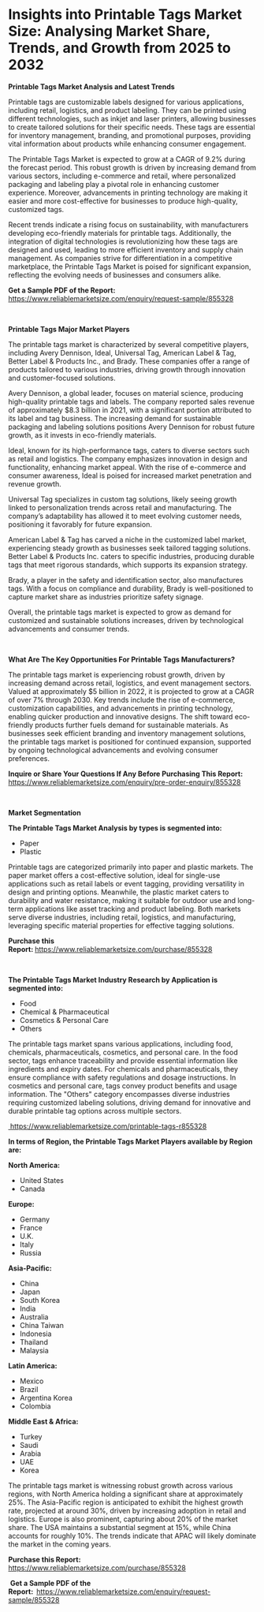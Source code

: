 <p><h1>Insights into Printable Tags Market Size: Analysing Market Share, Trends, and Growth from 2025 to 2032</h1></p><p><strong>Printable Tags Market Analysis and Latest Trends</strong></p>
<p><p>Printable tags are customizable labels designed for various applications, including retail, logistics, and product labeling. They can be printed using different technologies, such as inkjet and laser printers, allowing businesses to create tailored solutions for their specific needs. These tags are essential for inventory management, branding, and promotional purposes, providing vital information about products while enhancing consumer engagement.</p><p>The Printable Tags Market is expected to grow at a CAGR of 9.2% during the forecast period. This robust growth is driven by increasing demand from various sectors, including e-commerce and retail, where personalized packaging and labeling play a pivotal role in enhancing customer experience. Moreover, advancements in printing technology are making it easier and more cost-effective for businesses to produce high-quality, customized tags.</p><p>Recent trends indicate a rising focus on sustainability, with manufacturers developing eco-friendly materials for printable tags. Additionally, the integration of digital technologies is revolutionizing how these tags are designed and used, leading to more efficient inventory and supply chain management. As companies strive for differentiation in a competitive marketplace, the Printable Tags Market is poised for significant expansion, reflecting the evolving needs of businesses and consumers alike.</p></p>
<p><strong>Get a Sample PDF of the Report:&nbsp;</strong> <a href="https://www.reliablemarketsize.com/enquiry/request-sample/855328?utm_campaign=1143&utm_medium=2&utm_source=Github&utm_content=ia&utm_term=15042025&utm_id=printable-tags">https://www.reliablemarketsize.com/enquiry/request-sample/855328</a></p>
<p>&nbsp;</p>
<p><strong>Printable Tags Major Market Players</strong></p>
<p><p>The printable tags market is characterized by several competitive players, including Avery Dennison, Ideal, Universal Tag, American Label & Tag, Better Label & Products Inc., and Brady. These companies offer a range of products tailored to various industries, driving growth through innovation and customer-focused solutions.</p><p>Avery Dennison, a global leader, focuses on material science, producing high-quality printable tags and labels. The company reported sales revenue of approximately $8.3 billion in 2021, with a significant portion attributed to its label and tag business. The increasing demand for sustainable packaging and labeling solutions positions Avery Dennison for robust future growth, as it invests in eco-friendly materials.</p><p>Ideal, known for its high-performance tags, caters to diverse sectors such as retail and logistics. The company emphasizes innovation in design and functionality, enhancing market appeal. With the rise of e-commerce and consumer awareness, Ideal is poised for increased market penetration and revenue growth.</p><p>Universal Tag specializes in custom tag solutions, likely seeing growth linked to personalization trends across retail and manufacturing. The company’s adaptability has allowed it to meet evolving customer needs, positioning it favorably for future expansion.</p><p>American Label & Tag has carved a niche in the customized label market, experiencing steady growth as businesses seek tailored tagging solutions. Better Label & Products Inc. caters to specific industries, producing durable tags that meet rigorous standards, which supports its expansion strategy.</p><p>Brady, a player in the safety and identification sector, also manufactures tags. With a focus on compliance and durability, Brady is well-positioned to capture market share as industries prioritize safety signage.</p><p>Overall, the printable tags market is expected to grow as demand for customized and sustainable solutions increases, driven by technological advancements and consumer trends.</p></p>
<p>&nbsp;</p>
<p><strong>What Are The Key Opportunities For Printable Tags Manufacturers?</strong></p>
<p><p>The printable tags market is experiencing robust growth, driven by increasing demand across retail, logistics, and event management sectors. Valued at approximately $5 billion in 2022, it is projected to grow at a CAGR of over 7% through 2030. Key trends include the rise of e-commerce, customization capabilities, and advancements in printing technology, enabling quicker production and innovative designs. The shift toward eco-friendly products further fuels demand for sustainable materials. As businesses seek efficient branding and inventory management solutions, the printable tags market is positioned for continued expansion, supported by ongoing technological advancements and evolving consumer preferences.</p></p>
<p><strong>Inquire or Share Your Questions If Any Before Purchasing This Report:</strong> <a href="https://www.reliablemarketsize.com/enquiry/pre-order-enquiry/855328?utm_campaign=1143&utm_medium=2&utm_source=Github&utm_content=ia&utm_term=15042025&utm_id=printable-tags">https://www.reliablemarketsize.com/enquiry/pre-order-enquiry/855328</a></p>
<p>&nbsp;</p>
<p><strong>Market Segmentation</strong></p>
<p><strong>The Printable Tags Market Analysis by types is segmented into:</strong></p>
<p><ul><li>Paper</li><li>Plastic</li></ul></p>
<p><p>Printable tags are categorized primarily into paper and plastic markets. The paper market offers a cost-effective solution, ideal for single-use applications such as retail labels or event tagging, providing versatility in design and printing options. Meanwhile, the plastic market caters to durability and water resistance, making it suitable for outdoor use and long-term applications like asset tracking and product labeling. Both markets serve diverse industries, including retail, logistics, and manufacturing, leveraging specific material properties for effective tagging solutions.</p></p>
<p><strong>Purchase this Report:&nbsp;</strong><a href="https://www.reliablemarketsize.com/purchase/855328?utm_campaign=1143&utm_medium=2&utm_source=Github&utm_content=ia&utm_term=15042025&utm_id=printable-tags">https://www.reliablemarketsize.com/purchase/855328</a></p>
<p>&nbsp;</p>
<p><strong>The Printable Tags Market Industry Research by Application is segmented into:</strong></p>
<p><ul><li>Food</li><li>Chemical & Pharmaceutical</li><li>Cosmetics & Personal Care</li><li>Others</li></ul></p>
<p><p>The printable tags market spans various applications, including food, chemicals, pharmaceuticals, cosmetics, and personal care. In the food sector, tags enhance traceability and provide essential information like ingredients and expiry dates. For chemicals and pharmaceuticals, they ensure compliance with safety regulations and dosage instructions. In cosmetics and personal care, tags convey product benefits and usage information. The "Others" category encompasses diverse industries requiring customized labeling solutions, driving demand for innovative and durable printable tag options across multiple sectors.</p></p>
<p><a href="https://www.reliablemarketsize.com/printable-tags-r855328?utm_campaign=1143&utm_medium=2&utm_source=Github&utm_content=ia&utm_term=15042025&utm_id=printable-tags">&nbsp;https://www.reliablemarketsize.com/printable-tags-r855328</a></p>
<p><strong>In terms of Region, the Printable Tags Market Players available by Region are:</strong></p>
<p>
    <p> <strong> North America: </strong>
        <ul>
            <li>United States</li>
            <li>Canada</li>
        </ul>
        </p> 
    <p> <strong> Europe: </strong>
        <ul>
            <li>Germany</li>
            <li>France</li>
            <li>U.K.</li>
            <li>Italy</li>
            <li>Russia</li>
        </ul>
        </p> 
    <p> <strong> Asia-Pacific: </strong>
        <ul>
            <li>China</li>
            <li>Japan</li>
            <li>South Korea</li>
            <li>India</li>
            <li>Australia</li>
            <li>China Taiwan</li>
            <li>Indonesia</li>
            <li>Thailand</li>
            <li>Malaysia</li>
        </ul>
        </p> 
    <p> <strong> Latin America: </strong>
        <ul>
            <li>Mexico</li>
            <li>Brazil</li>
            <li>Argentina Korea</li>
            <li>Colombia</li>
        </ul>
        </p> 
    <p> <strong> Middle East & Africa: </strong>
        <ul>
            <li>Turkey</li>
            <li>Saudi</li>
            <li>Arabia</li>
            <li>UAE</li>
            <li>Korea</li>
        </ul>
    </p>
    </p>
<p><p>The printable tags market is witnessing robust growth across various regions, with North America holding a significant share at approximately 25%. The Asia-Pacific region is anticipated to exhibit the highest growth rate, projected at around 30%, driven by increasing adoption in retail and logistics. Europe is also prominent, capturing about 20% of the market share. The USA maintains a substantial segment at 15%, while China accounts for roughly 10%. The trends indicate that APAC will likely dominate the market in the coming years.</p></p>
<p><strong>Purchase this Report: </strong><a href="https://www.reliablemarketsize.com/purchase/855328?utm_campaign=1143&utm_medium=2&utm_source=Github&utm_content=ia&utm_term=15042025&utm_id=printable-tags">https://www.reliablemarketsize.com/purchase/855328</a></p>
<p>&nbsp;<strong>Get a Sample PDF of the Report:&nbsp;&nbsp;</strong><a href="https://www.reliablemarketsize.com/enquiry/request-sample/855328?utm_campaign=1143&utm_medium=2&utm_source=Github&utm_content=ia&utm_term=15042025&utm_id=printable-tags">https://www.reliablemarketsize.com/enquiry/request-sample/855328</a></p>
<p><strong></strong></p>
<p><p></p><p></p><p></p></p>